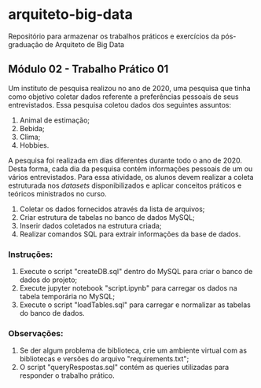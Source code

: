 # arquiteto-big-data
Repositório para armazenar os trabalhos práticos e exercícios da pós-graduação de Arquiteto de Big Data

## Módulo 02 - Trabalho Prático 01
Um instituto de pesquisa realizou no ano de 2020, uma pesquisa que tinha como objetivo coletar dados referente a preferências pessoais de seus entrevistados. Essa pesquisa coletou dados dos seguintes assuntos:
1. Animal de estimação;
2. Bebida;
3. Clima;
4. Hobbies.

A pesquisa foi realizada em dias diferentes durante todo o ano de 2020. Desta forma, cada dia da pesquisa contém informações pessoais de um ou vários entrevistados.
Para essa atividade, os alunos devem realizar a coleta estruturada nos *datasets* disponibilizados e aplicar conceitos práticos e teóricos ministrados no curso.
1. Coletar os dados fornecidos através da lista de arquivos;
2. Criar estrutura de tabelas no banco de dados MySQL;
3. Inserir dados coletados na estrutura criada;
4. Realizar comandos SQL para extrair informações da base de dados.

### Instruções:
1. Execute o script "createDB.sql" dentro do MySQL para criar o banco de dados do projeto;
2. Execute jupyter notebook "script.ipynb" para carregar os dados na tabela temporária no MySQL;
3. Execute o script "loadTables.sql" para carregar e normalizar as tabelas do banco de dados.

### Observações:
1. Se der algum problema de biblioteca, crie um ambiente virtual com as bibliotecas e versões do arquivo "requirements.txt";
2. O script "queryRespostas.sql" contém as queries utilizadas para responder o trabalho prático.
